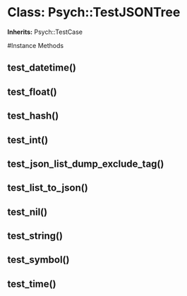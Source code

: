 # Class: Psych::TestJSONTree
**Inherits:** Psych::TestCase
    




#Instance Methods
## test_datetime() [](#method-i-test_datetime)

## test_float() [](#method-i-test_float)

## test_hash() [](#method-i-test_hash)

## test_int() [](#method-i-test_int)

## test_json_list_dump_exclude_tag() [](#method-i-test_json_list_dump_exclude_tag)

## test_list_to_json() [](#method-i-test_list_to_json)

## test_nil() [](#method-i-test_nil)

## test_string() [](#method-i-test_string)

## test_symbol() [](#method-i-test_symbol)

## test_time() [](#method-i-test_time)

